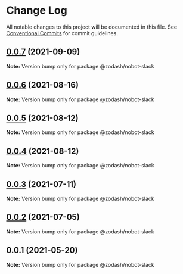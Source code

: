 # Change Log

All notable changes to this project will be documented in this file.
See [Conventional Commits](https://conventionalcommits.org) for commit guidelines.

## [0.0.7](https://github.com/zcorky/zodash/compare/@zodash/nobot-slack@0.0.6...@zodash/nobot-slack@0.0.7) (2021-09-09)

**Note:** Version bump only for package @zodash/nobot-slack





## [0.0.6](https://github.com/zcorky/zodash/compare/@zodash/nobot-slack@0.0.5...@zodash/nobot-slack@0.0.6) (2021-08-16)

**Note:** Version bump only for package @zodash/nobot-slack





## [0.0.5](https://github.com/zcorky/zodash/compare/@zodash/nobot-slack@0.0.4...@zodash/nobot-slack@0.0.5) (2021-08-12)

**Note:** Version bump only for package @zodash/nobot-slack





## [0.0.4](https://github.com/zcorky/zodash/compare/@zodash/nobot-slack@0.0.3...@zodash/nobot-slack@0.0.4) (2021-08-12)

**Note:** Version bump only for package @zodash/nobot-slack





## [0.0.3](https://github.com/zcorky/zodash/compare/@zodash/nobot-slack@0.0.2...@zodash/nobot-slack@0.0.3) (2021-07-11)

**Note:** Version bump only for package @zodash/nobot-slack





## [0.0.2](https://github.com/zcorky/zodash/compare/@zodash/nobot-slack@0.0.1...@zodash/nobot-slack@0.0.2) (2021-07-05)

**Note:** Version bump only for package @zodash/nobot-slack





## 0.0.1 (2021-05-20)

**Note:** Version bump only for package @zodash/nobot-slack

